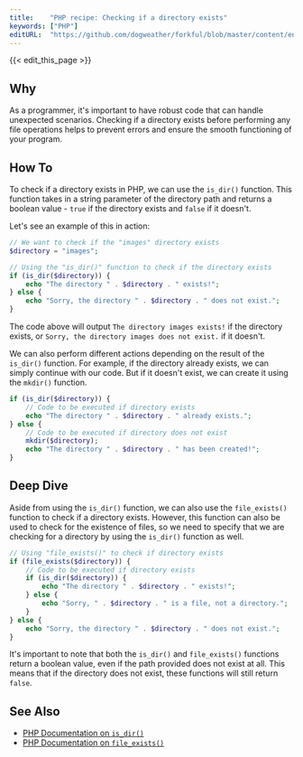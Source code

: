 ```yaml
---
title:    "PHP recipe: Checking if a directory exists"
keywords: ["PHP"]
editURL:  "https://github.com/dogweather/forkful/blob/master/content/en/php/checking-if-a-directory-exists.md"
---
```


{{< edit_this_page >}}

## Why

As a programmer, it's important to have robust code that can handle unexpected scenarios. Checking if a directory exists before performing any file operations helps to prevent errors and ensure the smooth functioning of your program.

## How To

To check if a directory exists in PHP, we can use the `is_dir()` function. This function takes in a string parameter of the directory path and returns a boolean value - `true` if the directory exists and `false` if it doesn't.

Let's see an example of this in action:

```PHP
// We want to check if the "images" directory exists
$directory = "images";

// Using the "is_dir()" function to check if the directory exists
if (is_dir($directory)) {
    echo "The directory " . $directory . " exists!";
} else {
    echo "Sorry, the directory " . $directory . " does not exist.";
}
```

The code above will output `The directory images exists!` if the directory exists, or `Sorry, the directory images does not exist.` if it doesn't.

We can also perform different actions depending on the result of the `is_dir()` function. For example, if the directory already exists, we can simply continue with our code. But if it doesn't exist, we can create it using the `mkdir()` function.

```PHP
if (is_dir($directory)) {
    // Code to be executed if directory exists
    echo "The directory " . $directory . " already exists.";
} else {
    // Code to be executed if directory does not exist
    mkdir($directory);
    echo "The directory " . $directory . " has been created!";
}
```

## Deep Dive

Aside from using the `is_dir()` function, we can also use the `file_exists()` function to check if a directory exists. However, this function can also be used to check for the existence of files, so we need to specify that we are checking for a directory by using the `is_dir()` function as well.

```PHP
// Using "file_exists()" to check if directory exists
if (file_exists($directory)) {
    // Code to be executed if directory exists
    if (is_dir($directory)) {
        echo "The directory " . $directory . " exists!";
    } else {
        echo "Sorry, " . $directory . " is a file, not a directory.";
    }
} else {
    echo "Sorry, the directory " . $directory . " does not exist.";
}
```

It's important to note that both the `is_dir()` and `file_exists()` functions return a boolean value, even if the path provided does not exist at all. This means that if the directory does not exist, these functions will still return `false`.

## See Also

- [PHP Documentation on `is_dir()`](https://www.php.net/manual/en/function.is-dir.php)
- [PHP Documentation on `file_exists()`](https://www.php.net/manual/en/function.file-exists.php)
